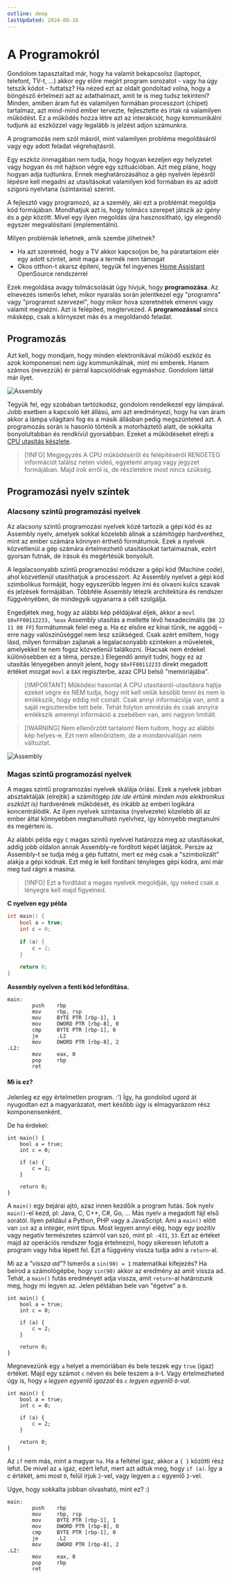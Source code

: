 ```yaml
---
outline: deep
lastUpdated: 2024-08-16
---
```


# A Programokról

Gondolom tapasztaltad már, hogy ha valamit bekapcsolsz (laptopot, telefont, TV-t, ...) akkor egy előre megírt program sorozatot - vagy ha úgy tetszik kódot - futtatsz? Ha nézed ezt az oldalt gondoltad volna, hogy a böngésző értelmezi azt az adathalmazt, amit te is meg tudsz tekinteni? Minden, amiben áram fut és valamilyen formában processzort (chipet) tartalmaz, azt mind-mind ember tervezte, fejlesztette és írtak rá valamilyen működést. Ez a működés hozza létre azt az interakciót, hogy kommunikálni tudjunk az eszközzel vagy legalább is jelzést adjon számunkra.

A programozás nem szól másról, mint valamilyen probléma megoldásáról vagy egy adott feladat végrehajtásról.

Egy eszköz önmagában nem tudja, hogy hogyan kezeljen egy helyzetet vagy hogyan és mit hajtson végre egy szituációban. Azt meg pláne, hogy hogyan adja tudtunkra. Ennek meghatározásához a gép nyelvén lépésről lépésre kell megadni az utasításokat valamilyen kód formában és az adott szigorú nyelvtana (szintaxisa) szerint.

A fejlesztő vagy programozó, az a személy, aki ezt a problémát megoldja kód formájában. Mondhatjuk azt is, hogy tolmács szerepet játszik az _igény_ és a _gép_ között. Mivel egy ilyen megoldás újra hasznosítható, így elegendő egyszer megvalósítani (implementálni).

Milyen problémák lehetnek, amik szembe jöhetnek?

- Ha azt szeretnéd, hogy a TV akkor kapcsoljon be, ha páratartalom elér egy adott szintet, amit maga a termék nem támogat
- Okos otthon-t akarsz építeni, tegyük fel ingyenes [Home Assistant](https://www.home-assistant.io/) OpenSource rendszerrel

Ezek megoldása avagy tolmácsolását úgy hívjuk, hogy **programozása**. Az elnevezés ismerős lehet, mikor nyaralás során jelentkezel egy "programra" vagy "programot szervezel", hogy mikor hova szeretnétek elmenni vagy valamit megnézni. Azt is felépíted, megtervezed. A **programozással** sincs másképp, csak a környezet más és a megoldandó feladat.

## Programozás
Azt kell, hogy mondjam, hogy minden elektronikával működő eszköz és azok komponensei nem úgy kommunikálnak, mint mi emberek. Hanem számos (nevezzük) ér párral kapcsolódnak egymáshoz. Gondolom láttál már ilyet.

![Assembly](../public/img/bevezetes/nyak.jpg)

[//]: # (TODO: Írni majd CPU ról valamikor valahol)
Tegyük fel, egy szobában tartózkodsz, gondolom rendelkezel egy lámpával. Jobb esetben a kapcsoló két állású, ami azt eredményezi, hogy ha van áram akkor a lámpa világítani fog és a másik állásban pedig megszünteted azt. A programozás során is hasonló történik a motorháztető alatt, de sokkalta bonyolultabban és rendkívül gyorsabban. Ezeket a működéseket elrejti a [CPU utasítás készlete](https://hu.wikipedia.org/wiki/Utas%C3%ADt%C3%A1sk%C3%A9szlet).

> [!INFO] Megjegyzés
> A CPU működéséről és felépítéséről RENGETEG információt találsz neten videó, egyetemi anyag vagy jegyzet formájában. Majd írok erről is, de részletekre most nincs szükség.

## Programozási nyelv szintek

### Alacsony szintű programozási nyelvek
Az alacsony szintű programozási nyelvek közé tartozik a gépi kód és az Assembly nyelv, amelyek sokkal közelebb állnak a számítógép hardveréhez, mint az ember számára könnyen érthető formátumok. Ezek a nyelvek közvetlenül a gép számára értelmezhető utasításokat tartalmaznak, ezért gyorsan futnak, de írásuk és megértésük bonyolult.

A legalacsonyabb szintű programozási módszer a gépi kód (Machine code), ahol közvetlenül utasíthatjuk a processzort. Az Assembly nyelvet a gépi kód szimbolikus formáját, hogy egyszerűbb legyen írni és olvasni kulcs szavak és jelzések formájában. Többféle Assembly létezik architektúra és rendszer függvényében, de mindegyik ugyanarra a célt szolgálja.

Engedjétek meg, hogy az alábbi kép példájával éljek, akkor a `movl $0xFF00112233, %eax` Assembly utasítás a mellette lévő hexadecimális (`B8 22 11 00 FF`) formátumnak felel meg a. Ha ez elsőre ez kínai tűnik, ne aggódj – erre nagy valószínűséggel nem lesz szükséged. Csak azért említem, hogy lásd, milyen formában zajlanak a legalacsonyabb szinteken a műveletek, amelyekkel te nem fogsz közvetlenül találkozni. (Hacsak nem érdekel különösebben ez a téma, persze.) Elegendő annyit tudni, hogy ez az utasítás lényegében annyit jelent, hogy `$0xFF00112233` direkt megadott értéket mozgat `movl` a `EAX` regiszterbe, azaz CPU belső "memóriájába".

> [!IMPORTANT] Működési hasonlat
A CPU utasításról-utasításra hajtja ezeket végre és NEM tudja, hogy mit kell velük késöbb tenni és nem is emlékszik, hogy eddig mit csinált. Csak annyi információja van, amit a saját regisztereibe tett bele. Tehát folyton amnéziás és csak annyira emlékszik amennyi információ a zsebében van, ami nagyon limitált.

> [!WARNING] Nem ellenőrzött tartalom!
> Nem tudom, hogy az alábbi kép helyes-e. Ezt nem ellenőriztem, de a mondanivalóján nem változtat.

![Assembly](../public/img/bevezetes/machine-vs-assembly.jpg)

### Magas szintű programozási nyelvek
A magas szintű programozási nyelvek skálája óriási. Ezek a nyelvek jobban absztaktálják (elrejtik) a számítógép _(de ide értünk minden más elektronikus eszközt is)_ hardverének működését, és inkább az emberi logikára koncentrálódik. Az ilyen nyelvek szintaxisa (nyelvezete) közelebb áll az ember által könnyebben megtanulható nyelvhez, így könnyebb megtanulni és megérteni is.

Az alábbi példa egy `C` magas szintű nyelvvel határozza meg az utasításokat, addig jobb oldalon annak Assembly-re fordított képét látjátok. Persze az Assembly-t se tudja még a gép futtatni, mert ez még csak a "szimbolizált" alakja a gépi kódnak. Ezt még le kell fordítani tényleges gépi kódra, ami már meg tud rágni a masina.

> [!INFO]
> Ezt a fordítást a magas nyelvek megoldják, így neked csak a lényegre kell majd figyelned.

**C nyelven egy példa**
```c
int main() {
    bool a = true;
    int c = 0;

    if (a) {
        c = 2;
    }

    return 0;
}
```

**Assembly nyelven a fenti kód lefordítása.**
```assembly
main:
        push    rbp
        mov     rbp, rsp
        mov     BYTE PTR [rbp-1], 1
        mov     DWORD PTR [rbp-8], 0
        cmp     BYTE PTR [rbp-1], 0
        je      .L2
        mov     DWORD PTR [rbp-8], 2
.L2:
        mov     eax, 0
        pop     rbp
        ret
```


#### Mi is ez?
Jelenleg ez egy értelmetlen program. :') Így, ha gondolod ugord át nyugodtan ezt a magyarázatot, mert később úgy is elmagyarázom rész komponensenként.

De ha érdekel:

```c:line-numbers{1,9,10}
int main() {
    bool a = true;
    int c = 0;

    if (a) {
        c = 2;
    }

    return 0;
}
```

A `main()` egy bejárai ajtó, azaz innen kezdőik a program futás. Sok nyelv `main()`-el kezd, pl: Java, C, C++, C#, Go, ... Más nyelv a megadott fájl első sorától. Ilyen például a Python, PHP vagy a JavaScript. Ami a `main()` előtt van `int` az a integer, mint típus. Most legyen annyi elég, hogy egy pozitív vagy negatív természetes számról van szó,  mint pl: `-431`, `33`. Ezt az értéket majd az operációs rendszer fogja értelmezni, hogy sikeresen lefutott a program vagy hiba lépett fel. Ezt a függvény vissza tudja adni a `return`-al.

Mi az a _"vissza ad"_? Ismerős a `sin(90) = 1` matematikai kifejezés? Ha beírod a számológépbe, hogy `sin(90)` akkor az eredmény az amit vissza ad. Tehát, a `main()` futás eredményét adja vissza, amit `return`-al határozunk meg, hogy mi legyen az. Jelen példában bele van "égetve" a `0`.

```c:line-numbers{2-3}
int main() {
    bool a = true;
    int c = 0;

    if (a) {
        c = 2;
    }

    return 0;
}
```

Megnevezünk egy `a` helyet a memóriában és bele teszek egy `true` (igaz) értéket. Majd egy számot `c` néven és bele teszem a `0`-t. Vagy értelmezheted úgy is, hogy _`a` legyen egyenlő igazzal_ és _`c` legyen egyenlő `0`-val_.

```c:line-numbers{5-7}
int main() {
    bool a = true;
    int c = 0;

    if (a) {
        c = 2;
    }

    return 0;
}
```

Az `if` nem más, mint a magyar `ha`. Ha a feltétel igaz, akkor a `{ }` közötti rész lefut. De mivel az `a` igaz, ezért lefut, mert azt adtuk meg, hogy `if (a)`. Így a c értékét, ami most `0`, felül írjuk `2`-vel, vagy legyen a `c` egyenlő `2`-vel.

Ugye, hogy sokkalta jobban olvasható, mint ez? :)

```assembly
main:
        push    rbp
        mov     rbp, rsp
        mov     BYTE PTR [rbp-1], 1
        mov     DWORD PTR [rbp-8], 0
        cmp     BYTE PTR [rbp-1], 0
        je      .L2
        mov     DWORD PTR [rbp-8], 2
.L2:
        mov     eax, 0
        pop     rbp
        ret
```
